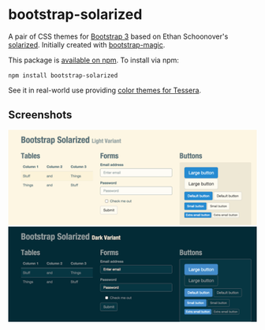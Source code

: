# bootstrap-solarized

A pair of CSS themes for [Bootstrap 3](http://getbootstrap.com/) based
on Ethan Schoonover's
[solarized](http://ethanschoonover.com/solarized).  Initially created
with [bootstrap-magic](http://pikock.github.io/bootstrap-magic).

This package is
[available on npm](https://www.npmjs.com/package/bootstrap-solarized). To
install via npm:

```
npm install bootstrap-solarized
```

See it in real-world use providing
[color themes for Tessera](http://urbanairship.github.io/tessera/#themes).

## Screenshots

![light](demo/light.html.png) ![dark](demo/dark.html.png)

